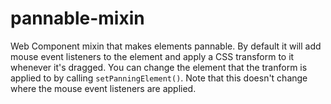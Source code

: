 # pannable-mixin

Web Component mixin that makes elements pannable. By default it will add mouse
event listeners to the element and apply a CSS transform to it whenever it's
dragged. You can change the element that the tranform is applied to by calling
`setPanningElement()`. Note that this doesn't change where the mouse event
listeners are applied.
